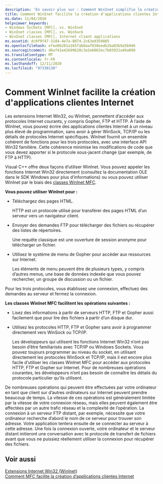 ```yaml
---
description: 'En savoir plus sur : Comment WinInet simplifie la création d’applications clientes Internet'
title: Comment WinInet facilite la création d'applications clientes Internet
ms.date: 11/04/2016
helpviewer_keywords:
- Windows Sockets [MFC], vs. WinInet
- WinInet classes [MFC], vs. WinSock
- WinInet classes [MFC], Internet client applications
ms.assetid: dc0f9f47-3184-4e7a-8074-2c63e0359885
ms.openlocfilehash: efee0b201a165fab8aaf838eedb2ba83b9a5b946
ms.sourcegitcommit: d6af41e42699628c3e2e6063ec7b03931a49a098
ms.translationtype: MT
ms.contentlocale: fr-FR
ms.lasthandoff: 12/11/2020
ms.locfileid: "97330130"
---
```

# <a name="how-wininet-makes-it-easier-to-create-internet-client-applications"></a>Comment WinInet facilite la création d'applications clientes Internet

Les extensions Internet Win32, ou WinInet, permettent d’accéder aux protocoles Internet courants, y compris Gopher, FTP et HTTP. À l’aide de WinInet, vous pouvez écrire des applications clientes Internet à un niveau plus élevé de programmation, sans avoir à gérer WinSock, TCP/IP ou les détails de protocoles Internet spécifiques. WinInet fournit un ensemble cohérent de fonctions pour les trois protocoles, avec une interface API Win32 familière. Cette cohérence minimise les modifications de code que vous devez apporter si le protocole sous-jacent change (par exemple, de FTP à HTTP).

Visual C++ offre deux façons d’utiliser WinInet. Vous pouvez appeler les fonctions Internet Win32 directement (consultez la documentation OLE dans le SDK Windows pour plus d’informations) ou vous pouvez utiliser WinInet par le biais des [classes WinInet MFC](mfc-classes-for-creating-internet-client-applications.md).

**Vous pouvez utiliser WinInet pour :**

- Téléchargez des pages HTML.

   HTTP est un protocole utilisé pour transférer des pages HTML d’un serveur vers un navigateur client.

- Envoyer des demandes FTP pour télécharger des fichiers ou récupérer des listes de répertoires.

   Une requête classique est une ouverture de session anonyme pour télécharger un fichier.

- Utilisez le système de menu de Gopher pour accéder aux ressources sur Internet.

   Les éléments de menu peuvent être de plusieurs types, y compris d’autres menus, une base de données indexée que vous pouvez rechercher, un groupe de discussion ou un fichier.

Pour les trois protocoles, vous établissez une connexion, effectuez des demandes au serveur et fermez la connexion.

**Les classes WinInet MFC facilitent les opérations suivantes :**

- Lisez des informations à partir de serveurs HTTP, FTP et Gopher aussi facilement que pour lire des fichiers à partir d’un disque dur.

- Utilisez les protocoles HTTP, FTP et Gopher sans avoir à programmer directement vers WinSock ou TCP/IP.

   Les développeurs qui utilisent les fonctions Internet Win32 n’ont pas besoin d’être familiarisés avec TCP/IP ou Windows Sockets. Vous pouvez toujours programmer au niveau du socket, en utilisant directement les protocoles WinSock et TCP/IP, mais il est encore plus facile d’utiliser les classes WinInet MFC pour accéder aux protocoles HTTP, FTP et Gopher sur Internet. Pour de nombreuses opérations courantes, les développeurs n’ont pas besoin de connaître les détails du protocole particulier qu’ils utilisent.

De nombreuses opérations qui peuvent être effectuées par votre ordinateur en tant que client sur d’autres ordinateurs sur Internet peuvent prendre beaucoup de temps. La vitesse de ces opérations est généralement limitée par la vitesse de votre connexion réseau, mais elles peuvent également être affectées par un autre trafic réseau et la complexité de l’opération. La connexion à un serveur FTP distant, par exemple, nécessite que votre ordinateur recherche d’abord le nom de ce serveur pour trouver son adresse. Votre application tentera ensuite de se connecter au serveur à cette adresse. Une fois la connexion ouverte, votre ordinateur et le serveur distant initieront une conversation avec le protocole de transfert de fichiers avant que vous ne puissiez réellement utiliser la connexion pour récupérer des fichiers.

## <a name="see-also"></a>Voir aussi

[Extensions Internet Win32 (WinInet)](win32-internet-extensions-wininet.md)<br/>
[Comment MFC facilite la création d’applications clientes Internet](how-mfc-makes-it-easier-to-create-internet-client-applications.md)
